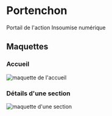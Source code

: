 # Portenchon
Portail de l'action Insoumise numérique

## Maquettes
### Accueil
![maquette de l'accueil](https://cdn.discordapp.com/attachments/258575730550636544/264327647188877312/Portail_-_maquette_accueil_-_v01b00.jpg)

### Détails d'une section
![maquette d'une section](https://cdn.discordapp.com/attachments/258575730550636544/264328119446536212/Portail_-_maquette_rubrique_-_v01b00.jpg)

